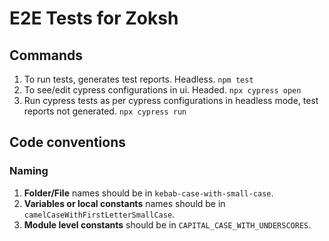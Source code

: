 # E2E Tests for Zoksh

## Commands

1. To run tests, generates test reports. Headless. `npm test`
2. To see/edit cypress configurations in ui. Headed. `npx cypress open`
3. Run cypress tests as per cypress configurations in headless mode, test reports not generated. `npx cypress run`

## Code conventions

### Naming

1. **Folder/File** names should be in `kebab-case-with-small-case`.
2. **Variables or local constants** names should be in `camelCaseWithFirstLetterSmallCase`.
3. **Module level constants** should be in `CAPITAL_CASE_WITH_UNDERSCORES`.
